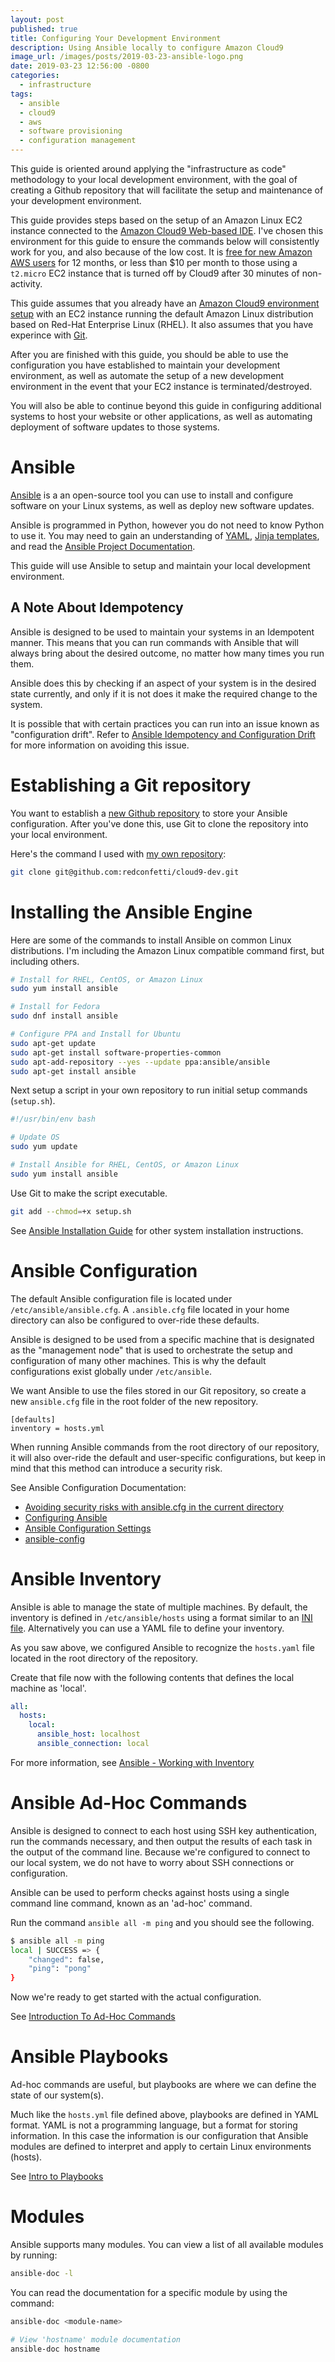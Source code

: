 ```yaml
---
layout: post
published: true
title: Configuring Your Development Environment
description: Using Ansible locally to configure Amazon Cloud9
image_url: /images/posts/2019-03-23-ansible-logo.png
date: 2019-03-23 12:56:00 -0800
categories:
  - infrastructure
tags:
  - ansible
  - cloud9
  - aws
  - software provisioning
  - configuration management
---
```


This guide is oriented around applying the "infrastructure as code" methodology
to your local development environment, with the goal of creating a Github
repository that will facilitate the setup and maintenance of your development
environment.

This guide provides steps based on the setup of an Amazon Linux EC2 instance
connected to the [Amazon Cloud9 Web-based IDE]. I've chosen this environment
for this guide to ensure the commands below will consistently work for you,
and also because of the low cost. It is [free for new Amazon AWS users] for 12
months, or less than $10 per month to those using a `t2.micro` EC2 instance that
is turned off by Cloud9 after 30 minutes of non-activity.

This guide assumes that you already have an [Amazon Cloud9 environment setup]
with an EC2 instance running the default Amazon Linux distribution based on
Red-Hat Enterprise Linux (RHEL). It also assumes that you have experince with
[Git].

After you are finished with this guide, you should be able to use the
configuration you have established to maintain your development environment,
as well as automate the setup of a new development environment in the event
that your EC2 instance is terminated/destroyed.

You will also be able to continue beyond this guide in configuring additional
systems to host your website or other applications, as well as automating
deployment of software updates to those systems.

[free for new Amazon AWS users]: https://aws.amazon.com/free/
[Amazon Cloud9 Web-based IDE]: https://aws.amazon.com/cloud9/
[amazon cloud9 environment setup]: https://docs.aws.amazon.com/cloud9/latest/user-guide/setup-express.html
[git]: https://en.wikipedia.org/wiki/Git

# Ansible

[Ansible] is a an open-source tool you can use to install and configure
software on your Linux systems, as well as deploy new software updates.

Ansible is programmed in Python, however you do not need to know Python to use
it. You may need to gain an understanding of [YAML], [Jinja templates], and read
the [Ansible Project Documentation].

This guide will use Ansible to setup and maintain your local development
environment.

[Ansible]: https://en.wikipedia.org/wiki/Ansible_(software)
[Ansible Project Documentation]: https://docs.ansible.com/
[YAML]: https://en.wikipedia.org/wiki/YAML
[Jinja templates]: https://en.wikipedia.org/wiki/Jinja_(template_engine)

## A Note About Idempotency

Ansible is designed to be used to maintain your systems in an Idempotent manner.
This means that you can run commands with Ansible that will always bring about
the desired outcome, no matter how many times you run them.

Ansible does this by checking if an aspect of your system is in the desired
state currently, and only if it is not does it make the required change to the
system.

It is possible that with certain practices you can run into an issue known as
"configuration drift". Refer to [Ansible Idempotency and Configuration Drift]
for more information on avoiding this issue.

[Ansible Idempotency and Configuration Drift]: https://shadow-soft.com/ansible-idempotency-configuration-drift/

# Establishing a Git repository

You want to establish a [new Github repository] to store your Ansible
configuration. After you've done this, use Git to clone the repository
into your local environment.

Here's the command I used with [my own repository]:

```bash
git clone git@github.com:redconfetti/cloud9-dev.git
```

[new Github repository]: https://github.com/new
[my own repository]: https://github.com/redconfetti/cloud9-dev 

# Installing the Ansible Engine

Here are some of the commands to install Ansible on common Linux distributions.
I'm including the Amazon Linux compatible command first, but including others.

```bash
# Install for RHEL, CentOS, or Amazon Linux
sudo yum install ansible

# Install for Fedora
sudo dnf install ansible

# Configure PPA and Install for Ubuntu
sudo apt-get update
sudo apt-get install software-properties-common
sudo apt-add-repository --yes --update ppa:ansible/ansible
sudo apt-get install ansible
```

Next setup a script in your own repository to run initial
setup commands (`setup.sh`).
```bash
#!/usr/bin/env bash

# Update OS
sudo yum update

# Install Ansible for RHEL, CentOS, or Amazon Linux
sudo yum install ansible
```

Use Git to make the script executable.
```bash
git add --chmod=+x setup.sh
```

See [Ansible Installation Guide] for other system installation instructions.

[Ansible Installation Guide]: https://docs.ansible.com/ansible/latest/installation_guide/intro_installation.html

# Ansible Configuration

The default Ansible configuration file is located under
`/etc/ansible/ansible.cfg`. A `.ansible.cfg` file located in your home directory
can also be configured to over-ride these defaults.

Ansible is designed to be used from a specific machine that is designated as the
"management node" that is used to orchestrate the setup and configuration of
many other machines. This is why the default configurations exist globally
under `/etc/ansible`.

We want Ansible to use the files stored in our Git repository, so create a
new `ansible.cfg` file in the root folder of the new repository.

```
[defaults]
inventory = hosts.yml
```

When running Ansible commands from the root directory of our repository, it will
also over-ride the default and user-specific configurations, but keep in mind
that this method can introduce a security risk.

See Ansible Configuration Documentation:

- [Avoiding security risks with ansible.cfg in the current directory]
- [Configuring Ansible]
- [Ansible Configuration Settings]
- [ansible-config]

[Avoiding security risks with ansible.cfg in the current directory]: https://docs.ansible.com/ansible/latest/reference_appendices/config.html#cfg-in-world-writable-dir
[Configuring Ansible]: https://docs.ansible.com/ansible/latest/installation_guide/intro_configuration.html
[Ansible Configuration Settings]: https://docs.ansible.com/ansible/latest/reference_appendices/config.html#ansible-configuration-settings-locations
[ansible-config]: https://docs.ansible.com/ansible/latest/cli/ansible-config.html

# Ansible Inventory

Ansible is able to manage the state of multiple machines. By default, the
inventory is defined in `/etc/ansible/hosts` using a format similar to an
[INI file]. Alternatively you can use a YAML file to define your inventory.

As you saw above, we configured Ansible to recognize the `hosts.yaml` file
located in the root directory of the repository.

Create that file now with the following contents that defines the local
machine as 'local'.
```yaml
all:
  hosts:
    local:
      ansible_host: localhost
      ansible_connection: local
```

For more information, see [Ansible - Working with Inventory]

[Ansible - Working with Inventory]: https://docs.ansible.com/ansible/latest/user_guide/intro_inventory.html
[INI file]: https://en.wikipedia.org/wiki/INI_file

# Ansible Ad-Hoc Commands

Ansible is designed to connect to each host using SSH key authentication,
run the commands necessary, and then output the results of each task in the
output of the command line. Because we're configured to connect to our local
system, we do not have to worry about SSH connections or configuration.

Ansible can be used to perform checks against hosts using a single command
line command, known as an 'ad-hoc' command.

Run the command `ansible all -m ping` and you should see the following.
```bash
$ ansible all -m ping
local | SUCCESS => {
    "changed": false, 
    "ping": "pong"
}
```

Now we're ready to get started with the actual configuration.

See [Introduction To Ad-Hoc Commands]

[Introduction To Ad-Hoc Commands]: https://docs.ansible.com/ansible/latest/user_guide/intro_adhoc.html

# Ansible Playbooks

Ad-hoc commands are useful, but playbooks are where we can define the state of
our system(s).

Much like the `hosts.yml` file defined above, playbooks are defined in YAML
format. YAML is not a programming language, but a format for storing
information. In this case the information is our configuration that Ansible
modules are defined to interpret and apply to certain Linux environments
(hosts).



See [Intro to Playbooks]

[Intro to Playbooks]: https://docs.ansible.com/ansible/latest/user_guide/playbooks_intro.html

# Modules

Ansible supports many modules. You can view a list of all available modules
by running:

```bash
ansible-doc -l
```

You can read the documentation for a specific module by using the command:

```bash
ansible-doc <module-name>

# View 'hostname' module documentation
ansible-doc hostname
```


